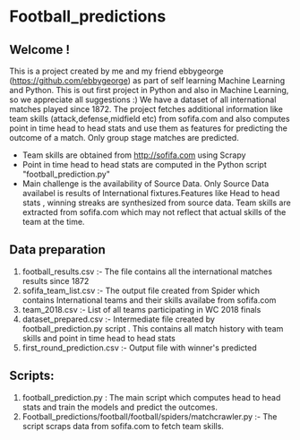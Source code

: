 # Football_predictions
## Welcome !
This is a project created by me and my friend ebbygeorge (https://github.com/ebbygeorge) as part of self learning Machine Learning and Python. This is out first project in Python and also in Machine Learning, so we appreciate all suggestions :)
We have a dataset of all international matches played since 1872. The project fetches additional information like team skills (attack,defense,midfield etc)
from sofifa.com and also computes point in time head to head stats and use them as features for predicting the outcome of a match.
Only group stage matches are predicted. 

- Team skills are obtained from http://sofifa.com using Scrapy
- Point in time head to head stats are computed in the Python script "football_prediction.py"
- Main challenge is the availability of Source Data. Only Source Data availabel is results of International fixtures.Features like Head to head stats , winning streaks are synthesized from source data. Team skills are extracted from sofifa.com which may not reflect that actual skills of the team at the time.

## Data preparation
1. football_results.csv :- The file contains all the international matches results since 1872
2. sofifa_team_list.csv :- The output file created from Spider which contains International teams and their skills availabe from sofifa.com
3. team_2018.csv :- List of all teams participating in WC 2018 finals
4. dataset_prepared.csv :- Intermediate file created by football_prediction.py script . This contains all match history with team skills and point in time head to head stats
5. first_round_prediction.csv :- Output file with winner's predicted

## Scripts:
1. football_prediction.py : The main script which computes head to head stats and train the models and predict the outcomes.
2. Football_predictions/football/football/spiders/matchcrawler.py :- The script scraps data from sofifa.com to fetch team skills.

